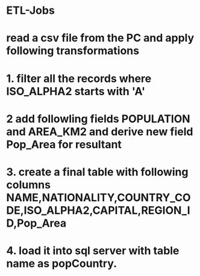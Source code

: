 # ETL-Jobs
# read a csv file from the PC and apply following transformations
# 1. filter all the records where ISO_ALPHA2 starts with 'A'
# 2 add followling fields POPULATION and	AREA_KM2 and derive new field Pop_Area for resultant
# 3. create a final table with following columns NAME,NATIONALITY,COUNTRY_CODE,ISO_ALPHA2,CAPITAL,REGION_ID,Pop_Area
# 4. load it into sql server with table name as popCountry.



